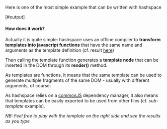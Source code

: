 
Here is one of the most simple example that can be written with hashspace

[#output]

#### How does it work?

Actually it is quite simple: hashspace uses an offline compiler to **transform templates into javascript functions** that have the same name and arguments as the template definition (cf. result [here][hello.hsp])

Then calling the template function generates a **template node** that can be inserted in the DOM through its **render()** method.

As templates are functions, it means that the same template can be used to generate multiple fragments of the same DOM - usually with different arguments, of course.

As hashspace relies on a [commonJS] dependency manager, it also means that templates can be easily exported to be used from other files (cf. *sub-template* example).

*NB: Feel free to play with the template on the right side and see the results as you type*

[commonJS]: http://www.commonjs.org/
[hello.hsp]: /samples/helloworld/hello.hsp
